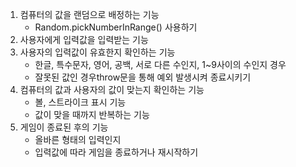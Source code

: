 1. 컴퓨터의 값을 랜덤으로 배정하는 기능
   - Random.pickNumberInRange() 사용하기
2. 사용자에게 입력값을 입력받는 기능
3. 사용자의 입력값이 유효한지 확인하는 기능
   - 한글, 특수문자, 영어, 공백, 서로 다른 수인지, 1~9사이의 수인지 경우
   - 잘못된 값인 경우throw문을 통해 예외 발생시켜 종료시키기
4. 컴퓨터의 값과 사용자의 값이 맞는지 확인하는 기능
   - 볼, 스트라이크 표시 기능
   - 값이 맞을 때까지 반복하는 기능
5. 게임이 종료된 후의 기능
   - 올바른 형태의 입력인지
   - 입력값에 따라 게임을 종료하거나 재시작하기
